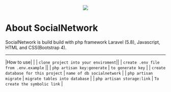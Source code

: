 <p align="center"><img src="https://laravel.com/assets/img/components/logo-laravel.svg"></p>

<h1> About SocialNetwork</h1>
<p>SocialNetwork is build build with php framework Laravel (5.8), Javascript, HTML and CSS(Bootstrap 4).</p>

<hr>

|How to use| |
| `clone project into your enviroment`||
| `create .env file from .env.example` ||
| `php artisan key:generate` | `to generate key` |
| `create database for this project` | `name of db socialnetwork` |
| `php artisan migrate` | `migrate tables into database` |
| `php artisan storage:link` | `To create the symbolic link` |




